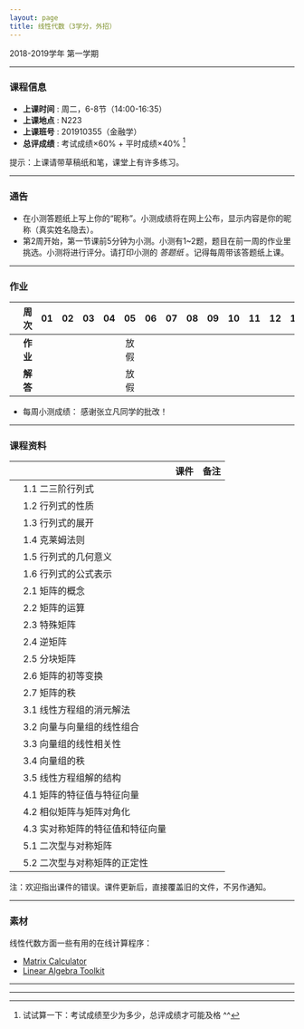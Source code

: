 ```yaml
---
layout: page
title: 线性代数（3学分，外招）
---
```



<p class="message">
  2018-2019学年 第一学期
</p>


---

### 课程信息


- __上课时间__ : 周二，6-8节（14:00-16:35）
- __上课地点__ : N223
- __上课班号__ : 201910355（金融学）
- __总评成绩__ : 考试成绩×60% + 平时成绩×40% [^exam]

[^exam]: 试试算一下：考试成绩至少为多少，总评成绩才可能及格 ^^

提示：上课请带草稿纸和笔，课堂上有许多练习。

---

### 通告

- 在小测答题纸上写上你的“昵称”。小测成绩将在网上公布，显示内容是你的昵称（真实姓名隐去）。
- 第2周开始，第一节课前5分钟为小测。小测有1~2题，题目在前一周的作业里挑选。小测将进行评分。请打印小测的 *答题纸*  <a href="HW/Examsheet_NM.pdf" target="_blank"><i class="fa fa-file-pdf-o" aria-hidden="true"></i></a> 。记得每周带该答题纸上课。

---

### 作业


|        |    周次    | 01 | 02 | 03 |	04 | 05 | 06 |07 | 08 | 09 | 10 | 11 | 12 | 13 | 14 | 15 |  |
|:--------:|--------:|:------:|:------:|:------:|:------:|:------:|:------:|:------:|:------:|:------:|:------:|:------:|:------:|:------:|:------:|:------:|:------:|
|	| __作业__ 	|	<a href="HW/HW_01_2018_NM.pdf" target="_blank"><i class="fa fa-file-pdf-o" aria-hidden="true"></i></a>   | <a href="HW/HW_02_2018_NM.pdf" target="_blank"><i class="fa fa-file-pdf-o" aria-hidden="true"></i></a> 	| 	<a href="HW/HW_03_2018_NM.pdf" target="_blank"><i class="fa fa-file-pdf-o" aria-hidden="true"></i></a> 	|	<a href="HW/HW_04_2018_NM.pdf" target="_blank"><i class="fa fa-file-pdf-o" aria-hidden="true"></i></a> 	|	放假   | <a href="HW/HW_06_2018_NM.pdf" target="_blank"><i class="fa fa-file-pdf-o" aria-hidden="true"></i></a> |<a href="HW/HW_07_2018_NM.pdf" target="_blank"><i class="fa fa-file-pdf-o" aria-hidden="true"></i></a>  |<a href="HW/HW_08_2018_NM.pdf" target="_blank"><i class="fa fa-file-pdf-o" aria-hidden="true"></i></a>  | <a href="HW/HW_09_2018_NM.pdf" target="_blank"><i class="fa fa-file-pdf-o" aria-hidden="true"></i></a>  | <a href="HW/HW_10_2018_NM.pdf" target="_blank"><i class="fa fa-file-pdf-o" aria-hidden="true"></i></a> || || | | |
|	| __解答__ 	|    <a href="HW_sol/HW_01_sol_2018_NM.pdf" target="_blank"><i class="fa fa-file-pdf-o" aria-hidden="true"></i></a>  |  <a href="HW_sol/HW_02_sol_2018_NM.pdf" target="_blank"><i class="fa fa-file-pdf-o" aria-hidden="true"></i></a>   |  <a href="HW_sol/HW_03_sol_2018_NM.pdf" target="_blank"><i class="fa fa-file-pdf-o" aria-hidden="true"></i></a>     |  <a href="HW_sol/HW_04_sol_2018_NM.pdf" target="_blank"><i class="fa fa-file-pdf-o" aria-hidden="true"></i></a>     |   放假    | <a href="HW_sol/HW_06_sol_2018_NM.pdf" target="_blank"><i class="fa fa-file-pdf-o" aria-hidden="true"></i></a> | <a href="HW_sol/HW_07_sol_2018_NM.pdf" target="_blank"><i class="fa fa-file-pdf-o" aria-hidden="true"></i></a> | <a href="HW_sol/HW_08_sol_2018_NM.pdf" target="_blank"><i class="fa fa-file-pdf-o" aria-hidden="true"></i></a>|<a href="HW_sol/HW_09_sol_2018_NM.pdf" target="_blank"><i class="fa fa-file-pdf-o" aria-hidden="true"></i></a>| || || | | |

- 每周小测成绩： <a href="HW_sol/LA_NM_score_w09_v2.pdf" target="_blank"><i class="fa fa-file-pdf-o" aria-hidden="true"></i></a>        感谢张立凡同学的批改！

---

### 课程资料

|        |        | 课件 |	备注 |
|:--------:|:--------|:-----:|:------:|
|  | 1.1 二三阶行列式 | <a href="lectures/1_1_二阶三阶行列式_NM_2018.pdf" target="_blank"><i class="fa fa-file-pdf-o" aria-hidden="true"></i></a>     |     |
|  | 1.2 行列式的性质 | <a href="lectures/1_2_行列式的定义与性质_NM_2018.pdf" target="_blank"><i class="fa fa-file-pdf-o" aria-hidden="true"></i></a>   |     |
|  | 1.3 行列式的展开 | <a href="lectures/1_3_行列式的展开_NM_2018.pdf" target="_blank"><i class="fa fa-file-pdf-o" aria-hidden="true"></i></a>      |     |
|  | 1.4 克莱姆法则 |  <a href="lectures/1_4_克莱姆法则_NM_2018.pdf" target="_blank"><i class="fa fa-file-pdf-o" aria-hidden="true"></i></a>     |     |
|  | 1.5 行列式的几何意义 | <a href="lectures/1_5_行列式的几何意义_NM_2018.pdf" target="_blank"><i class="fa fa-file-pdf-o" aria-hidden="true"></i></a>     |     |
|  | 1.6 行列式的公式表示 |  <a href="lectures/1_6_行列式的公式表示_NM_2018.pdf" target="_blank"><i class="fa fa-file-pdf-o" aria-hidden="true"></i></a>  |     |
|  | 2.1 矩阵的概念 |  <a href="lectures/2_1_矩阵的概念_NM_2018.pdf" target="_blank"><i class="fa fa-file-pdf-o" aria-hidden="true"></i></a>   |     |
|  | 2.2 矩阵的运算 | <a href="lectures/2_2_矩阵的运算_NM_2018.pdf" target="_blank"><i class="fa fa-file-pdf-o" aria-hidden="true"></i></a>       |     |
|  | 2.3 特殊矩阵 |  <a href="lectures/2_3_特殊矩阵_NM_2018.pdf" target="_blank"><i class="fa fa-file-pdf-o" aria-hidden="true"></i></a>      |     |
|  | 2.4 逆矩阵 | <a href="lectures/2_4_逆矩阵_NM_2018.pdf" target="_blank"><i class="fa fa-file-pdf-o" aria-hidden="true"></i></a>    |        |
|  | 2.5 分块矩阵 | <a href="lectures/2_5_分块矩阵_NM_2018.pdf" target="_blank"><i class="fa fa-file-pdf-o" aria-hidden="true"></i></a>     |       |
|  | 2.6 矩阵的初等变换 |  <a href="lectures/2_6_矩阵的初等变换_NM_2018.pdf" target="_blank"><i class="fa fa-file-pdf-o" aria-hidden="true"></i></a>   |     |
|  | 2.7 矩阵的秩 | <a href="lectures/2_7_矩阵的秩_NM_2018.pdf" target="_blank"><i class="fa fa-file-pdf-o" aria-hidden="true"></i></a>   |         |
|  | 3.1 线性方程组的消元解法 | <a href="lectures/3_1_线性方程组的消元解法_NM_2018.pdf" target="_blank"><i class="fa fa-file-pdf-o" aria-hidden="true"></i></a>   |         |
|  | 3.2 向量与向量组的线性组合 | <a href="lectures/3_2_向量与向量组的线性组合_NM_2018.pdf" target="_blank"><i class="fa fa-file-pdf-o" aria-hidden="true"></i></a>   |        |
|  | 3.3 向量组的线性相关性 | <a href="lectures/3_3_向量组的线性相关性_NM_2018.pdf" target="_blank"><i class="fa fa-file-pdf-o" aria-hidden="true"></i></a>  |           |
|  | 3.4 向量组的秩 |  <a href="lectures/3_4_向量组的秩_NM_2018.pdf" target="_blank"><i class="fa fa-file-pdf-o" aria-hidden="true"></i></a>   |         |
|  | 3.5 线性方程组解的结构 | <a href="lectures/3_5_线性方程组解的结构_NM_2018.pdf" target="_blank"><i class="fa fa-file-pdf-o" aria-hidden="true"></i></a> |          |
|  | 4.1 矩阵的特征值与特征向量 | <a href="lectures/4_1_矩阵的特征值与特征向量_NM_2018.pdf" target="_blank"><i class="fa fa-file-pdf-o" aria-hidden="true"></i></a>  |        |
|  | 4.2 相似矩阵与矩阵对角化 | <a href="lectures/4_2_相似矩阵与矩阵对角化_NM_2018.pdf" target="_blank"><i class="fa fa-file-pdf-o" aria-hidden="true"></i></a>   |     |
|  | 4.3 实对称矩阵的特征值和特征向量 | <a href="lectures/4_3_实对称矩阵的特征值和特征向量_NM_2018.pdf" target="_blank"><i class="fa fa-file-pdf-o" aria-hidden="true"></i></a>     |     |
|  | 5.1 二次型与对称矩阵 |    |         |
|  | 5.2 二次型与对称矩阵的正定性 |      |     |


注：欢迎指出课件的错误。课件更新后，直接覆盖旧的文件，不另作通知。


---

### 素材

线性代数方面一些有用的在线计算程序：

- [Matrix Calculator](https://matrixcalc.org/en/)
- [Linear Algebra Toolkit](http://www.math.odu.edu/~bogacki/cgi-bin/lat.cgi)

---


---
